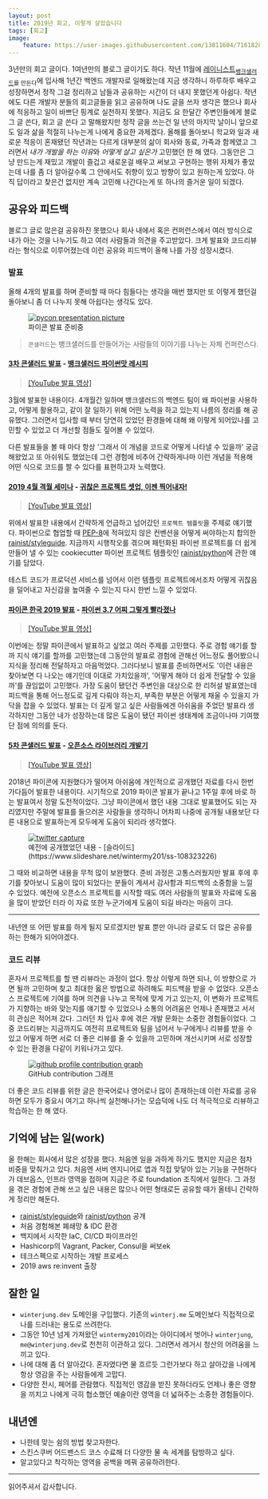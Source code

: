 ```yaml
---
layout: post
title: 2019년 회고, 이렇게 살았습니다
tags: [회고]
image:
    feature: https://user-images.githubusercontent.com/13811604/71618281-5d97af00-2c02-11ea-9472-0781b4694e22.png
---
```


3년만의 회고 글이다. 1여년만의 블로그 글이기도 하다. 작년 11월에 [레이니스트](https://rainist.com/)<sub>[뱅크샐러드](https://banksalad.com/)를 만든다</sub>에 입사해 1년간 백엔드 개발자로 일해왔는데 지금 생각하니 하루하루 배우고 성장하면서 정작 그걸 정리하고 남들과 공유하는 시간이 더 내지 못했던게 아쉽다. 작년에도 다른 개발자 분들의 회고글들을 읽고 공유하며 나도 글을 쓰자 생각은 했으나 회사에 적응하고 일이 바쁘단 핑계로 실천하지 못했다. 지금도 요 한달간 주변인들에게 블로그 글 쓴다, 회고 글 쓴다 고 말해왔지만 정작 글을 쓰는건 일 년의 마지막 날이니 앞으로도 일과 삶을 적절히 나누는게 나에게 중요한 과제겠다. 올해를 돌아보니 학교와 일과 새로운 적응이 혼재됐던 작년과는 다르게 대부분의 삶이 회사와 동료, 가족과 함께였고 그러면서 *내가 개발을 하는 이유*와 *어떻게 살고 싶은가* 고민했던 한 해 였다. 그동안은 그냥 만드는게 재밌고 개발이 즐겁고 새로운걸 배우고 써보고 구현하는 행위 자체가 좋았는데 나를 좀 더 알아갈수록 그 안에서도 취향이 있고 방향이 있고 원하는게 있었다. 아직 답이라고 찾은건 없지만 계속 고민해 나간다는게 또 하나의 즐거운 일이 되겠다.

## 공유와 피드백

블로그 글로 많은걸 공유하진 못했으나 회사 내에서 혹은 컨퍼런스에서 여러 방식으로 내가 아는 것을 나누기도 하고 여러 사람들과 의견을 주고받았다. 크게 발표와 코드리뷰라는 형식으로 이루어졌는데 이런 공유와 피드백이 올해 나를 가장 성장시켰다.

### 발표

올해 4개의 발표를 하며 준비할 때 마다 힘들다는 생각을 매번 했지만 또 이렇게 했던걸 돌아보니 좀 더 나누지 못해 아쉽다는 생각도 있다.

<figure>
  <a href="https://user-images.githubusercontent.com/13811604/71613658-1520c700-2beb-11ea-9f21-5a72c94763db.png">
    <img src="https://user-images.githubusercontent.com/13811604/71613658-1520c700-2beb-11ea-9f21-5a72c94763db.png" alt="pycon presentation picture">
  </a>
  <figcaption>
    파이콘 발표 준비중
  </figcaption>
</figure>

> `콘샐러드`는 뱅크샐러드를 만들어가는 사람들의 이야기를 나누는 자체 컨퍼런스다.

#### [3차 콘샐러드 발표](https://consalad.io/3rd) - [뱅크샐러드 파이썬맛 레시피](https://speakerdeck.com/jungwinter/banksalad-recipe-python-flavor)

> [[YouTube 발표 영상]](https://youtu.be/LF0-3AiWx_M)

3월에 발표한 내용이다. 4개월간 일하며 뱅크샐러드의 백엔드 팀이 왜 파이썬을 사용하고, 어떻게 활용하고, 같이 잘 일하기 위해 어떤 노력을 하고 있는지 나름의 정리를 해 공유했다. 그러면서 입사할 때 부터 당연히 있었던 환경들에 대해 왜 이렇게 되어있나를 고민할 수 있었고 더 개선할 점들도 짚어볼 수 있었다.

다른 발표들을 볼 때 마다 항상 '그래서 이 개념을 코드로 어떻게 나타낼 수 있을까' 궁금해왔었고 또 아쉬워도 했었는데 그런 경험에 비추어 간략하게나마 이런 개념을 적용해 어떤 식으로 코드를 짤 수 있다를 표현하고자 노력했다.

#### [2019 4월 격월 세미나](https://festa.io/events/244) - [귀찮은 프로젝트 셋업, 이젠 찍어내자!](https://speakerdeck.com/jungwinter/cook-project-setup-using-cookiecutter) 

> [[YouTube 발표 영상]](https://youtu.be/avHQ-1tB3b8)

위에서 발표한 내용에서 간략하게 언급하고 넘어갔던 `프로젝트 템플릿`을 주제로 얘기했다. 파이썬으로 협업할 때 [PEP-8](https://www.python.org/dev/peps/pep-0008/)에 적혀있지 않은 컨벤션을 어떻게 써야하는지 합의한 [rainist/styleguide](https://github.com/rainist/styleguide). 지금까지 시행착오를 겪으며 패턴화된 파이썬 프로젝트를 더 쉽게 만들어 낼 수 있는 cookiecutter 파이썬 프로젝트 템플릿인 [rainist/python](https://github.com/rainist/python)에 관한 얘기를 담았다.

테스트 코드가 프로덕션 서비스를 넘어서 이런 템플릿 프로젝트에서조차 어떻게 귀찮음을 덜어내고 자신감을 높여줄 수 있는지 다시 한번 느낄 수 있었다.

#### [파이콘 한국 2019 발표](https://www.pycon.kr/2019/program/talk-detail?id=127) - [파이썬 3.7 어찌 그렇게 빨라졌나](https://speakerdeck.com/jungwinter/why-is-python-3-dot-7-fastest) 

> [[YouTube 발표 영상]](https://youtu.be/6I9lTzLAHaA)

이번에는 정말 파이콘에서 발표하고 싶었고 여러 주제를 고민했다. 주로 경험 얘기를 할까 지식 얘기를 할까를 고민했는데 그동안의 발표로 경험에 관해선 어느정도 풀어봤으니 지식을 정리해 전달하자고 마음먹었다. 그러다보니 발표를 준비하면서도 '이런 내용은 찾아보면 다 나오는 얘기인데 이대로 가치있을까', '어떻게 해야 더 쉽게 전달할 수 있을까'를 끊임없이 고민했다. 가장 도움이 됐던건 주변인을 대상으로 한 리허설 발표였는데 피드백을 통해 어느정도로 깊게 다뤄야 하는지, 부족한 부분은 어떻게 채울 수 있을지 가닥을 잡을 수 있었다. 발표는 더 깊게 알고 싶은 사람들에겐 아쉬움을 주었던 발표라 생각하지만 그동안 내가 성장하는데 많은 도움이 됐던 파이썬 생태계에 조금이나마 기여했단 점에 의의를 둔다.

#### [5차 콘샐러드 발표](https://consalad.io/5th) - [오픈소스 라이브러리 개발기](https://speakerdeck.com/jungwinter/python-open-source-101) 

> [[YouTube 발표 영상]](https://youtu.be/_CCzA81Y3E4)

2018년 파이콘에 지원했다가 떨어져 아쉬움에 개인적으로 공개했던 자료를 다시 한번 가다듬어 발표한 내용이다. 시기적으로 2019 파이콘 발표가 끝나고 1주일 후에 바로 하는 발표여서 정말 도전적이었다. 그냥 파이콘에서 했던 내용 그대로 발표했어도 되는 자리였지만 주말에 발표를 들으러온 사람들을 생각하니 어차피 나중에 공개될 내용보단 다른 내용으로 발표하는게 모두에게 도움이 되리라 생각했다.

<figure>
  <a href="https://twitter.com/res_tin/status/1024928591652380672">
    <img src="https://user-images.githubusercontent.com/13811604/71616190-4fdd2c00-2bf8-11ea-8a74-668ba332335d.png" alt="twitter capture">
  </a>
  <figcaption>
    예전에 공개했었던 내용 - [슬라이드](https://www.slideshare.net/wintermy201/ss-108323226)
  </figcaption>
</figure>

그 때와 비교하면 내용을 무척 많이 보완했다. 준비 과정은 고통스러웠지만 발표 후에 후기를 찾아보니 도움이 많이 되었다는 분들이 계셔서 감사함과 피드백의 소중함을 느낄 수 있었다. 예전에 오픈소스 프로젝트를 시작할 때도 여러 사람들의 발표와 자료에 도움을 많이 받았던 터라 이 자료 또한 누군가에게 도움이 되길 바라는 마음이 크다.

* * *

내년엔 또 어떤 발표를 하게 될지 모르겠지만 발표 뿐만 아니라 글로도 더 많은 공유를 하는 한해가 되어야겠다.

### 코드 리뷰

혼자서 프로젝트를 할 땐 리뷰라는 과정이 없다. 항상 이렇게 하면 되나, 이 방향으로 가면 될까 고민하며 찾고 최대한 옳은 방법으로 하려해도 피드백을 받을 수 없었다. 오픈소스 프로젝트에 기여를 하며 의견을 나누고 목적에 맞게 가고 있는지, 이 변화가 프로젝트가 지향하는 바와 맞는지를 얘기할 수 있었으나 소통의 어려움은 언제나 존재했고 서서히 관심은 적어져 갔다. 그러던 차 입사 후에 겪은 개발 문화는 소중한 경험들이었다. 그 중 코드리뷰는 지금까지도 여전히 프로젝트와 팀을 넘어서 누구에게나 리뷰를 받을 수 있고 어떻게 하면 서로 더 좋은 리뷰를 줄 수 있을까 고민하며 개선시키며 서로 성장할 수 있는 환경을 다같이 키워나가고 있다.

<figure>
  <a href="https://github.com/jungwinter">
    <img src="https://user-images.githubusercontent.com/13811604/71612439-bc016500-2be3-11ea-9ecf-64978eef2806.png" alt="github profile contribution graph">
  </a>
  <figcaption>
    GitHub contribution 그래프
  </figcaption>
</figure>

더 좋은 코드 리뷰를 위한 글은 한국어로나 영어로나 많이 존재하는데 이런 자료를 공유하면 모두가 중요시 여기고 하나씩 실천해나가는 모습덕에 나도 더 적극적으로 리뷰하고 학습하는 한 해 였다.

## 기억에 남는 일(work)

올 한해는 회사에서 많은 성장을 했다. 처음엔 일을 과하게 하기도 했지만 지금은 점차 비중을 맞춰가고 있다. 처음엔 서버 엔지니어로 앱과 직접 맞닿아 있는 기능을 구현하다가 데브옵스, 인프라 영역을 접하며 지금은 주로 foundation 조직에서 일한다. 그 과정을 겪은 경험에 관해 쓰고 싶은 내용은 많으나 어떤 형태로든 공유할 때가 올테니 간략하게 정리만 해둔다.

* [rainist/styleguide](https://github.com/rainist/styleguide)와 [rainist/python](https://github.com/rainist/python) 공개
* 처음 경험해본 폐쇄망 & IDC 환경
* 백지에서 시작한 IaC, CI/CD 파이프라인
* Hashicorp의 Vagrant, Packer, Consul을 써보ek
* 테크스펙으로 시작하는 개발 프로세스
* 2019 aws re:invent 출장

## 잘한 일

* `winterjung.dev` 도메인을 구입했다. 기존의 `winterj.me` 도메인보다 직접적으로 나를 드러내는 용도로 쓰려한다.
* 그동안 10년 넘게 가져왔던 `wintermy201`이라는 아이디에서 벗어나 `winterjung`, `me@winterjung.dev`로 천천히 이관하고 있다. 그러면서 레거시 청산의 어려움을 느끼고 있다.
* 나에 대해 좀 더 알아갔다. 혼자였다면 물 흐르듯 그런가보다 하고 살아갔을 나에게 항상 영감을 주는 사람들<!-- 특히 사랑하는 연인 -->에게 고맙다.
* 다양한 전시, 페어를 관람했다. 직접적인 영감을 받진 못하더라도 언제나 좋은 영향을 끼치고 나에게 극히 협소했던 예술이란 영역을 더 넓혀주는 소중한 경험들이다.<!-- 고마워 경아 -->

## 내년엔

* 나한테 맞는 쉼의 방법 찾고자한다.
* 스킨스쿠버 어드밴스드 코스 수료해 더 다양한 물 속 세계를 탐방하고 싶다.
* 알고있다고 착각하는 영역을 공백을 메꿔 공유하려한다.

* * *

읽어주셔서 감사합니다.
